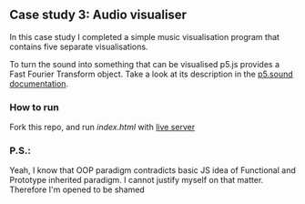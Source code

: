## Case study 3: Audio visualiser

In this case study I completed a simple music visualisation
program that contains five separate visualisations.

To turn the sound into something that can be visualised p5.js provides
a Fast Fourier Transform object. Take a look at its description in the
[p5.sound documentation](https://p5js.org/reference/#/p5.FFT).

### How to run

Fork this repo, and run *index.html* with [live server](https://www.npmjs.com/package/live-server)

### P.S.:
Yeah, I know that OOP paradigm contradicts basic JS idea of Functional and Prototype inherited paradigm. I cannot justify myself on that matter. Therefore I'm opened to be shamed
